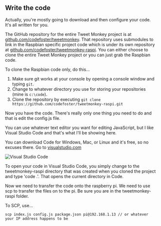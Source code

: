 ## Write the code

Actually, you're mostly going to download and then configure your code. It's all written for you.

The GitHub repository for the entire Tweet Monkey project is at <a href="http://github.com/codefoster/tweetmonkey">github.com/codefoster/tweetmonkey</a>. That repository uses submodules to link in the Raspbian specific project code which is under its own repository at <a href="http://github.com/codefoster/tweetmonkey-raspi">github.com/codefoster/tweetmonkey-raspi</a>. You can either choose to clone the entire Tweet Monkey project or you can just grab the Raspbian code.

To clone the Raspbian code only, do this...

1. Make sure git works at your console by opening a console window and typing `git`.
1. Change to whatever directory you use for storing your repositories (mine is `c:\code`).
1. Clone the repository by executing `git clone https://github.com/codefoster/tweetmonkey-raspi.git`

Now you have the code. There's really only one thing you need to do and that is edit the config.js file.

You can use whatever text editor you want for editing JavaScript, but I like Visual Studio Code and that's what I'll be showing here.

You can download Code for Windows, Mac, or Linux and it's free, so no excuses there. Go to <a href="http://visualstudio.com">visualstudio.com</a>

<img alt="Visual Studio Code" src="images/tweetmonkey/vs-code.png"/>

To open your code in Visual Studio Code, you simply change to the tweetmonkey-raspi directory that was created when you cloned the project and type 'code .'. That opens the current directory in Code. 

Now we need to transfer the code onto the raspberry pi. We need to use scp to transfer the files on to the pi. Be sure you are in the tweetmonkey-raspi folder. 

To SCP, use... 
```
scp index.js config.js package.json pi@192.168.1.13 // or whatever your IP address happens to be
```